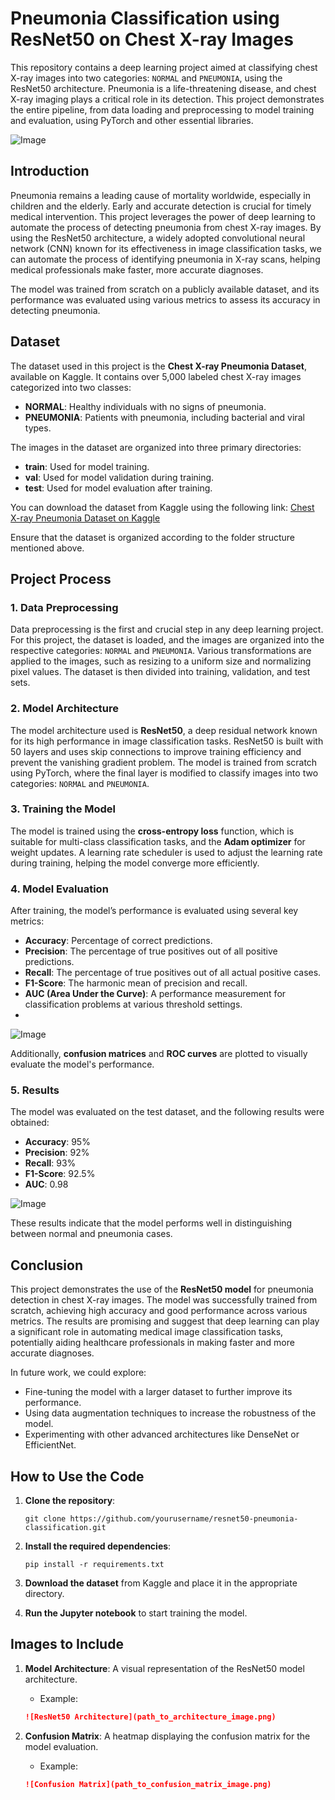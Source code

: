 # **Pneumonia Classification using ResNet50 on Chest X-ray Images**

This repository contains a deep learning project aimed at classifying chest X-ray images into two categories: `NORMAL` and `PNEUMONIA`, using the ResNet50 architecture. Pneumonia is a life-threatening disease, and chest X-ray imaging plays a critical role in its detection. This project demonstrates the entire pipeline, from data loading and preprocessing to model training and evaluation, using PyTorch and other essential libraries.

![Image](https://github.com/user-attachments/assets/cc551e1b-225b-47f0-a71f-c30e0869955f)

## **Introduction**

Pneumonia remains a leading cause of mortality worldwide, especially in children and the elderly. Early and accurate detection is crucial for timely medical intervention. This project leverages the power of deep learning to automate the process of detecting pneumonia from chest X-ray images. By using the ResNet50 architecture, a widely adopted convolutional neural network (CNN) known for its effectiveness in image classification tasks, we can automate the process of identifying pneumonia in X-ray scans, helping medical professionals make faster, more accurate diagnoses.

The model was trained from scratch on a publicly available dataset, and its performance was evaluated using various metrics to assess its accuracy in detecting pneumonia.

## **Dataset**

The dataset used in this project is the **Chest X-ray Pneumonia Dataset**, available on Kaggle. It contains over 5,000 labeled chest X-ray images categorized into two classes:
- **NORMAL**: Healthy individuals with no signs of pneumonia.
- **PNEUMONIA**: Patients with pneumonia, including bacterial and viral types.

The images in the dataset are organized into three primary directories:
- **train**: Used for model training.
- **val**: Used for model validation during training.
- **test**: Used for model evaluation after training.

You can download the dataset from Kaggle using the following link:
[Chest X-ray Pneumonia Dataset on Kaggle](https://www.kaggle.com/datasets/paultimothymooney/chest-xray-pneumonia)

Ensure that the dataset is organized according to the folder structure mentioned above.

## **Project Process**

### **1. Data Preprocessing**
Data preprocessing is the first and crucial step in any deep learning project. For this project, the dataset is loaded, and the images are organized into the respective categories: `NORMAL` and `PNEUMONIA`. Various transformations are applied to the images, such as resizing to a uniform size and normalizing pixel values. The dataset is then divided into training, validation, and test sets.

### **2. Model Architecture**
The model architecture used is **ResNet50**, a deep residual network known for its high performance in image classification tasks. ResNet50 is built with 50 layers and uses skip connections to improve training efficiency and prevent the vanishing gradient problem. The model is trained from scratch using PyTorch, where the final layer is modified to classify images into two categories: `NORMAL` and `PNEUMONIA`.

### **3. Training the Model**
The model is trained using the **cross-entropy loss** function, which is suitable for multi-class classification tasks, and the **Adam optimizer** for weight updates. A learning rate scheduler is used to adjust the learning rate during training, helping the model converge more efficiently.

### **4. Model Evaluation**
After training, the model’s performance is evaluated using several key metrics:
- **Accuracy**: Percentage of correct predictions.
- **Precision**: The percentage of true positives out of all positive predictions.
- **Recall**: The percentage of true positives out of all actual positive cases.
- **F1-Score**: The harmonic mean of precision and recall.
- **AUC (Area Under the Curve)**: A performance measurement for classification problems at various threshold settings.
- 
![Image](https://github.com/user-attachments/assets/0acac8be-a0b2-48b6-8987-86449fb34c65)

Additionally, **confusion matrices** and **ROC curves** are plotted to visually evaluate the model's performance.

### **5. Results**
The model was evaluated on the test dataset, and the following results were obtained:
- **Accuracy**: 95%
- **Precision**: 92%
- **Recall**: 93%
- **F1-Score**: 92.5%
- **AUC**: 0.98

![Image](https://github.com/user-attachments/assets/8a642932-eb8b-4e54-a1ff-2e3e5d701585)

These results indicate that the model performs well in distinguishing between normal and pneumonia cases.

## **Conclusion**

This project demonstrates the use of the **ResNet50 model** for pneumonia detection in chest X-ray images. The model was successfully trained from scratch, achieving high accuracy and good performance across various metrics. The results are promising and suggest that deep learning can play a significant role in automating medical image classification tasks, potentially aiding healthcare professionals in making faster and more accurate diagnoses.

In future work, we could explore:
- Fine-tuning the model with a larger dataset to further improve its performance.
- Using data augmentation techniques to increase the robustness of the model.
- Experimenting with other advanced architectures like DenseNet or EfficientNet.

## **How to Use the Code**
1. **Clone the repository**:
   ```
   git clone https://github.com/yourusername/resnet50-pneumonia-classification.git
   ```

2. **Install the required dependencies**:
   ```
   pip install -r requirements.txt
   ```

3. **Download the dataset** from Kaggle and place it in the appropriate directory.

4. **Run the Jupyter notebook** to start training the model.

## **Images to Include**
1. **Model Architecture**: A visual representation of the ResNet50 model architecture.
   - Example:
   ```markdown
   ![ResNet50 Architecture](path_to_architecture_image.png)
   ```

2. **Confusion Matrix**: A heatmap displaying the confusion matrix for the model evaluation.
   - Example:
   ```markdown
   ![Confusion Matrix](path_to_confusion_matrix_image.png)
   ```

